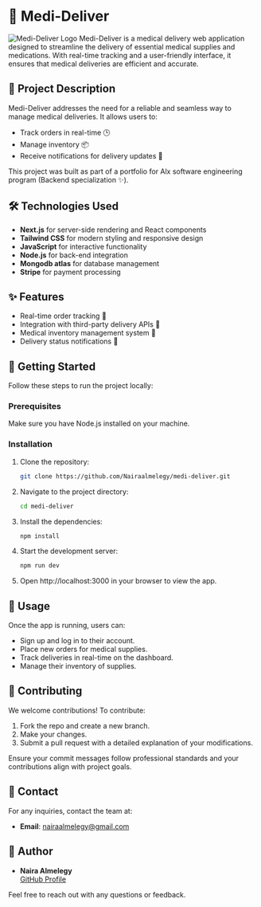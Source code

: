 # 🏥 Medi-Deliver

![Medi-Deliver Logo]('/public/Home-Page.png')
Medi-Deliver is a medical delivery web application designed to streamline the delivery of essential medical supplies and medications. With real-time tracking and a user-friendly interface, it ensures that medical deliveries are efficient and accurate.

## 📝 Project Description
Medi-Deliver addresses the need for a reliable and seamless way to manage medical deliveries. It allows users to:
- Track orders in real-time 🕒
- Manage inventory 📦
- Receive notifications for delivery updates 📲

This project was built as part of a portfolio for Alx software engineering program (Backend specialization ✨).

## 🛠️ Technologies Used
- **Next.js** for server-side rendering and React components
- **Tailwind CSS** for modern styling and responsive design
- **JavaScript** for interactive functionality
- **Node.js** for back-end integration
- **Mongodb atlas** for database management
- **Stripe**  for payment processing

## ✨ Features
- Real-time order tracking 📡
- Integration with third-party delivery APIs 🚚
- Medical inventory management system 💉
- Delivery status notifications 🔔

## 🚀 Getting Started
Follow these steps to run the project locally:

### Prerequisites
Make sure you have Node.js installed on your machine.

### Installation

1. Clone the repository:
   ```bash
   git clone https://github.com/Nairaalmelegy/medi-deliver.git
   ```
2. Navigate to the project directory:
    ```bash
    cd medi-deliver
    ```
3. Install the dependencies:
    ```bash
    npm install
    ```
4. Start the development server:
    ```bash
    npm run dev
    ```
5. Open http://localhost:3000 in your browser to view the app.


## 🧪 Usage
Once the app is running, users can:
- Sign up and log in to their account.
- Place new orders for medical supplies.
- Track deliveries in real-time on the dashboard.
- Manage their inventory of supplies.

## 👥 Contributing
We welcome contributions! To contribute:
1. Fork the repo and create a new branch.
2. Make your changes.
3. Submit a pull request with a detailed explanation of your modifications.

Ensure your commit messages follow professional standards and your contributions align with project goals.


## 📧 Contact
For any inquiries, contact the team at:
- **Email**: nairaalmelegy@gmail.com


## 👤 Author
- **Naira Almelegy**  
  [GitHub Profile](https://github.com/Nairaalmelegy)

Feel free to reach out with any questions or feedback.


